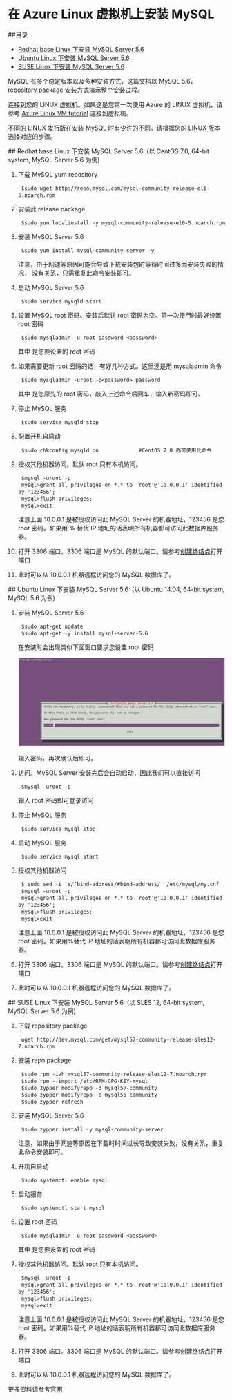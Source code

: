 <properties
	pageTitle="在 Azure Linux 虚拟机上安装 MySQL"
	description="了解如何在 Azure Linux 虚拟机上安装 MySQL"
	services="open-source"
	documentationCenter=""
	authors=""
	manager=""
	editor=""/>

<tags
	ms.service="open-source-website"
	ms.date=""
	wacn.date="06/14/2016"/>

# 在 Azure Linux 虚拟机上安装 MySQL

##目录

- [Redhat base Linux 下安装 MySQL Server 5.6](#install-mysql-server-5_6-under-redhat-base-linux)
- [Ubuntu Linux 下安装 MySQL Server 5.6](#install-mysql-server-5_6-under-ubuntu-linux)
- [SUSE Linux 下安装 MySQL Server 5.6](#install-mysql-server-5_6-under-suse-linux)

MySQL 有多个稳定版本以及多种安装方式，这篇文档以 MySQL 5.6， repository package 安装方式演示整个安装过程。


连接到您的 LINUX 虚拟机。如果这是您第一次使用 Azure 的 LINUX 虚拟机，请参考 [Azure Linux VM tutorial](/documentation/articles/virtual-machines-linux-quick-create-portal/) 连接到虚拟机。

不同的 LINUX 发行版在安装 MySQL 时有少许的不同。请根据您的 LINUX 版本选择对应的步骤。

##<a name="install-mysql-server-5_6-under-redhat-base-linux"></a> Redhat base Linux 下安装 MySQL Server 5.6: (以 CentOS 7.0, 64-bit system, MySQL Server 5.6 为例)

1. 下载 MySQL yum repository

		$sudo wget http://repo.mysql.com/mysql-community-release-el6-5.noarch.rpm

2. 安装此 release package

		$sudo yum localinstall -y mysql-community-release-el6-5.noarch.rpm

3. 安装 MySQL Server 5.6

		$sudo yum install mysql-community-server -y

	注意，由于网速等原因可能会导致下载安装包时等待时间过多而安装失败的情况， 没有关系，只需重复此命令安装即可。

4. 启动 MySQL Server 5.6

		$sudo service mysqld start

5. 设置 MySQL root 密码。安装后默认 root 密码为空。第一次使用时最好设置 root 密码

		$sudo mysqladmin -u root password <password>

	其中 <password> 是您要设置的 root 密码

6. 如果需要更新 root 密码的话，有好几种方式。这里还是用 mysqladmin 命令

		$sudo mysqladmin -uroot -p<password> password

	其中 <password> 是您原先的 root 密码，敲入上述命令后回车，输入新密码即可。

7. 停止 MySQL 服务

		$sudo service mysqld stop

8. 配置开机自启动

		$sudo chkconfig mysqld on             #CentOS 7.0 亦可使用此命令

9. 授权其他机器访问。默认 root 只有本机访问。

		$mysql -uroot -p
		mysql>grant all privileges on *.* to 'root'@'10.0.0.1' identified by '123456';
		mysql>flush privileges;
		mysql>exit

	注意上面 10.0.0.1 是被授权访问此 MySQL Server 的机器地址，123456 是您 root 密码。如果用 % 替代 IP 地址的话表明所有机器都可访问此数据库服务器。

10. 打开 3306 端口。3306 端口是 MySQL 的默认端口。请参考[创建终结点](/documentation/articles/virtual-machines-linux-classic-setup-endpoints/)打开端口
11. 此时可以从 10.0.0.1 机器远程访问您的 MySQL 数据库了。



##<a name="install-mysql-server-5_6-under-ubuntu-linux"></a> Ubuntu Linux 下安装 MySQL Server 5.6: (以 Ubuntu 14.04, 64-bit system, MySQL 5.6 为例)

1. 安装 MySQL Server 5.6

		$sudo apt-get update
		$sudo apt-get -y install mysql-server-5.6

	在安装时会出现类似下面窗口要求您设置 root 密码

	![install-ubuntu](./media/open-source-azure-virtual-machines-linux-install-mysql/install-ubuntu.png)

	输入密码，再次确认后即可。

2. 访问。MySQL Server 安装完后会自动启动，因此我们可以直接访问

		$mysql -uroot -p

	输入 root 密码即可登录访问

3. 停止 MySQL 服务

		$sudo service mysql stop

4. 启动 MySQL 服务

		$sudo service mysql start

5. 授权其他机器访问

		$ sudo sed -i 's/^bind-address/#bind-address/' /etc/mysql/my.cnf
		$mysql -uroot -p
		mysql>grant all privileges on *.* to 'root'@'10.0.0.1' identified by '123456';
		mysql>flush privileges;
		mysql>exit

	注意上面 10.0.0.1 是被授权访问此 MySQL Server 的机器地址，123456 是您 root 密码。如果用%替代 IP 地址的话表明所有机器都可访问此数据库服务器。

6. 打开 3306 端口。3306 端口是 MySQL 的默认端口。请参考[创建终结点](/documentation/articles/virtual-machines-linux-classic-setup-endpoints/)打开端口 

7. 此时可以从 10.0.0.1 机器远程访问您的 MySQL 数据库了。

##<a name="install-mysql-server-5_6-under-suse-linux"></a> SUSE Linux 下安装 MySQL Server 5.6: (以 SLES 12, 64-bit system, MySQL Server 5.6 为例)

1. 下载 repository package

		wget http://dev.mysql.com/get/mysql57-community-release-sles12-7.noarch.rpm

2. 安装 repo package

		$sudo rpm -ivh mysql57-community-release-sles12-7.noarch.rpm
		$sudo rpm --import /etc/RPM-GPG-KEY-mysql
		$sudo zypper modifyrepo -d mysql57-community
		$sudo zypper modifyrepo -e mysql56-community
		$sudo zypper refresh

3. 安装 MySQL Server 5.6

		$sudo zypper install -y mysql-community-server

	注意，如果由于网速等原因在下载时时间过长导致安装失败，没有关系，重复此命令安装即可。

4. 开机自启动

		$sudo systemctl enable mysql

5. 启动服务

		$sudo systemctl start mysql

6. 设置 root 密码

		$sudo mysqladmin -u root password <password>

	其中 <password> 是您要设置的 root 密码

7. 授权其他机器访问。默认 root 只有本机访问。

		$mysql -uroot -p
		mysql>grant all privileges on *.* to 'root'@'10.0.0.1' identified by '123456';
		mysql>flush privileges;
		mysql>exit

	注意上面 10.0.0.1 是被授权访问此 MySQL Server 的机器地址，123456 是您 root 密码。如果用%替代 IP 地址的话表明所有机器都可访问此数据库服务器。

8. 打开 3306 端口。3306 端口是 MySQL 的默认端口。请参考[创建终结点](/documentation/articles/virtual-machines-linux-classic-setup-endpoints/)打开端口 

9. 此时可以从 10.0.0.1 机器远程访问您的 MySQL 数据库了。


更多资料请参考[官网](http://dev.mysql.com/doc/refman/5.6/en/) 
